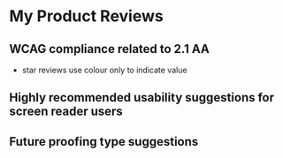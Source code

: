 # My Product Reviews
## WCAG compliance related to 2.1 AA
- star reviews use colour only to indicate value
## Highly recommended usability suggestions for screen reader users
## Future proofing type suggestions
